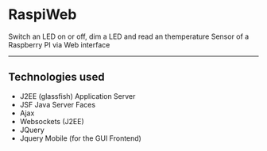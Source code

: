 # RaspiWeb
Switch an LED on or off, dim a LED and read an themperature Sensor of a Raspberry PI via Web interface
<hr>
<h2>Technologies used</h2>
<ul>
<li>J2EE (glassfish) Application Server</li>
<li>JSF Java Server Faces</li>
<li>Ajax</li>
<li>Websockets (J2EE)</li>
<li>JQuery</li>
<li>Jquery Mobile (for the GUI Frontend)</li>

</ul>
